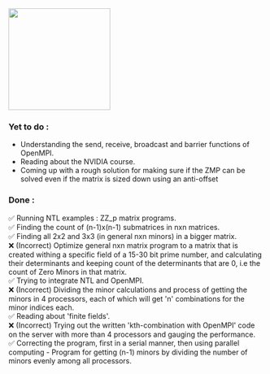 <img height=200 src="https://github.com/user-attachments/assets/a57c1548-0157-4edd-afd5-e1f0ef83ff22">

### Yet to do :
- Understanding the send, receive, broadcast and barrier functions of OpenMPI.<br/>
- Reading about the NVIDIA course.<br/>
- Coming up with a rough solution for making sure if the ZMP can be solved even if the matrix is sized down using an anti-offset</br>

### Done :
✅ Running NTL examples : ZZ_p matrix programs.<br/>
✅ Finding the count of (n-1)x(n-1) submatrices in nxn matrices.<br/>
✅ Finding all 2x2 and 3x3 (in general nxn minors) in a bigger matrix. <br/>
❌ (Incorrect) Optimize general nxn matrix program to a matrix that is created withing a specific field of a 15-30 bit prime number, and calculating their determinants and keeping count of the determinants that are 0, i.e the count of Zero Minors in that matrix.<br/>
✅ Trying to integrate NTL and OpenMPI.<br/>
❌ (Incorrect) Dividing the minor calculations and process of getting the minors in 4 processors, each of which will get 'n' combinations for the minor indices each.<br/>
✅ Reading about 'finite fields'.<br/>
❌ (Incorrect) Trying out the written 'kth-combination with OpenMPI' code on the server with more than 4 processors and gauging the performance.<br/>
✅ Correcting the program, first in a serial manner, then using parallel computing - Program for getting (n-1) minors by dividing the number of minors evenly among all processors.<br/>
